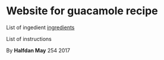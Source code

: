 # Website for guacamole recipe

List of ingedient [ingredients](https://chiefrydbeck.github.io/Guacamole-recipe/ingredients)

List of instructions

By **Halfdan May** 254 2017
